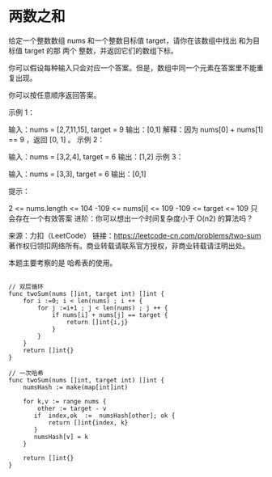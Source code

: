 # 两数之和

给定一个整数数组 nums 和一个整数目标值 target，请你在该数组中找出 和为目标值 target  的那 两个 整数，并返回它们的数组下标。

你可以假设每种输入只会对应一个答案。但是，数组中同一个元素在答案里不能重复出现。

你可以按任意顺序返回答案。

&#x20;

示例 1：

输入：nums = \[2,7,11,15], target = 9 输出：\[0,1] 解释：因为 nums\[0] + nums\[1] == 9 ，返回 \[0, 1] 。 示例 2：

输入：nums = \[3,2,4], target = 6 输出：\[1,2] 示例 3：

输入：nums = \[3,3], target = 6 输出：\[0,1] &#x20;

提示：

2 <= nums.length <= 104 -109 <= nums\[i] <= 109 -109 <= target <= 109 只会存在一个有效答案 进阶：你可以想出一个时间复杂度小于 O(n2) 的算法吗？

来源：力扣（LeetCode） 链接：https://leetcode-cn.com/problems/two-sum 著作权归领扣网络所有。商业转载请联系官方授权，非商业转载请注明出处。



本题主要考察的是 哈希表的使用。

```

// 双层循环
func twoSum(nums []int, target int) []int {
    for i :=0; i < len(nums) ; i ++ {
        for j :=i+1 ; j < len(nums) ; j ++ {
            if nums[i] + nums[j] == target {
                return []int{i,j}
            }
        }
    }
    return []int{}
}

// 一次哈希
func twoSum(nums []int, target int) []int {
    numsHash := make(map[int]int)

    for k,v := range nums {
        other := target - v 
       if  index,ok  :=  numsHash[other]; ok {
           return []int{index, k}
       }
       numsHash[v] = k 
    }

    return []int{}
}
```
